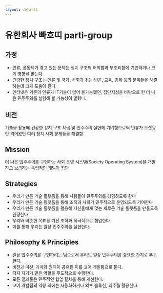 ```yaml
---
layout: default
---
```


# 유한회사 빠흐띠 parti-group

## 가정

* 인류, 공동체가 겪고 있는 문제는 정치 구조의 허약함과 부조리함에 기인하거나 크게 영향을 받는다.
* 건강한 정치 구조는 인류 및 국가, 사회가 겪는 빈곤, 교육, 경제 등의 문제들을 해결하는데 크게 도움이 된다.
* 인터넷은 기존의 인류가 IT기술이 없어 불가능했던, 집단지성을 바탕으로 한 더 나은 민주주의를 실험해 볼 가능성이 열렸다.

## 비전

기술을 활용해 건강한 정치 구조 확립 및 민주주의 실현에 기여함으로써 인류가 오랫동안 겪어왔던 여러 정치 사회 문제들을 해결함

## Mission

더 나은 민주주의를 구현하는 사회 운영 시스템(Society Operating System)을 개발하고 보급하는 독립적인 개발자 집단

## Strategies

* 우리가 만든 기술 플랫폼을 통해 사람들이 민주주의를 경험하도록 한다
* 우리가 만든 기술 플랫폼을 통해 조직과 사회가 민주적으로 운영되도록 기여한다
* 우리가 만든 기술 플랫폼을 활용해 자신들에게 맞는 새로운 기술 플랫폼을 만들도록 권장한다
* 우리와 비슷한 목표를 가진 조직과 적극적으로 협업한다
* 이를 통해 우리는 일상 민주주의를 실현한다.

## Philosophy & Principles

* 일상 민주주의를 구현하려는 팀으로서 우리도 일상 민주주의를 중요한 가치로 추구한다.
* 비전과 미션, 가치와 원칙이 공유된 이를 코어 개발팀으로 둔다.
* 각자 자기가 맡은 역할을 주도적으로 수행한다.
* 모든 결과물은 민주적인 협업 절차를 통해 개선한다.
* 코어 개발팀의 역량 외에는 자동화하거나 외부 솔루션, 외주를 활용한다.
